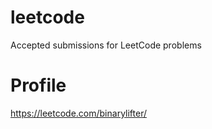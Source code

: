 # leetcode

Accepted submissions for LeetCode problems

# Profile

https://leetcode.com/binarylifter/
